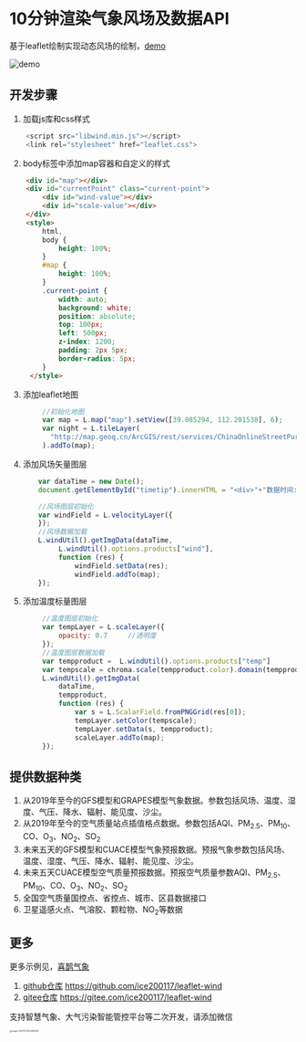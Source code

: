# 10分钟渲染气象风场及数据API

基于leaflet绘制实现动态风场的绘制，[demo](http://demo.xqqx123.com/)

![demo](https://gitee.com/ice200117/leaflet-wind/raw/master/images/demo.gif)



## 开发步骤

1. 加载js库和css样式

```javascript
    <script src="libwind.min.js"></script>
    <link rel="stylesheet" href="leaflet.css">
```

2. body标签中添加map容器和自定义的样式

```html
    <div id="map"></div>
    <div id="currentPoint" class="current-point">
        <div id="wind-value"></div>
        <div id="scale-value"></div>
    </div>
	<style>
        html,
        body {
            height: 100%;
        }
        #map {
            height: 100%;
        }
        .current-point {
            width: auto;
            background: white;
            position: absolute;
            top: 100px;
            left: 500px;
            z-index: 1200;
            padding: 2px 5px;
            border-radius: 5px;
        }
     </style>
```

3. 添加leaflet地图

```javascript
        //初始化地图
        var map = L.map("map").setView([39.085294, 112.201538], 6);
        var night = L.tileLayer(
          "http://map.geoq.cn/ArcGIS/rest/services/ChinaOnlineStreetPurplishBlue/MapServer/tile/{z}/{y}/{x}"
        ).addTo(map);
```

4. 添加风场矢量图层

```javascript
       var dataTime = new Date();
       document.getElementById("timetip").innerHTML = "<div>"+"数据时间: "+L.windUtil().rebuildTime(dataTime, 9)+"</div>";

       //风场图层初始化
       var windField = L.velocityLayer({       
       });
       //风场数据加载
       L.windUtil().getImgData(dataTime,
            L.windUtil().options.products["wind"], 
            function (res) {
                windField.setData(res);
                windField.addTo(map);
       });
```

5. 添加温度标量图层

```javascript
        //温度图层初始化
        var tempLayer = L.scaleLayer({
            opacity: 0.7     //透明度
        });
        //温度图层数据加载
        var tempproduct =  L.windUtil().options.products["temp"]
        var tempscale = chroma.scale(tempproduct.color).domain(tempproduct.range);
        L.windUtil().getImgData(
            dataTime,
            tempproduct,
            function (res) {
                var s = L.ScalarField.fromPNGGrid(res[0]);
                tempLayer.setColor(tempscale);
                tempLayer.setData(s, tempproduct);
                scaleLayer.addTo(map);
        });
```

## 提供数据种类

1. 从2019年至今的GFS模型和GRAPES模型气象数据。参数包括风场、温度、湿度、气压、降水、辐射、能见度、沙尘。
2. 从2019年至今的空气质量站点插值格点数据。参数包括AQI、PM<sub>2.5</sub>、PM<sub>10</sub>、CO、O<sub>3</sub>、NO<sub>2</sub>、SO<sub>2</sub>
3. 未来五天的GFS模型和CUACE模型气象预报数据。预报气象参数包括风场、温度、湿度、气压、降水、辐射、能见度、沙尘。
4. 未来五天CUACE模型空气质量预报数据。预报空气质量参数AQI、PM<sub>2.5</sub>、PM<sub>10</sub>、CO、O<sub>3</sub>、NO<sub>2</sub>、SO<sub>2</sub>
5. 全国空气质量国控点、省控点、城市、区县数据接口
6. 卫星遥感火点、气溶胶、颗粒物、NO<sub>2</sub>等数据

## 更多

更多示例见，[喜鹊气象](http://wind.xqqx123.com/)

1. [github仓库]() https://github.com/ice200117/leaflet-wind
2. [gitee仓库](http://demo.xqqx123.com/)  https://gitee.com/ice200117/leaflet-wind

支持智慧气象、大气污染智能管控平台等二次开发，请添加微信

<img src="https://i.loli.net/2021/07/22/DG5AibW1PYBu8Kp.png" alt="image-20210722194459480" style="zoom: 25%;" />
